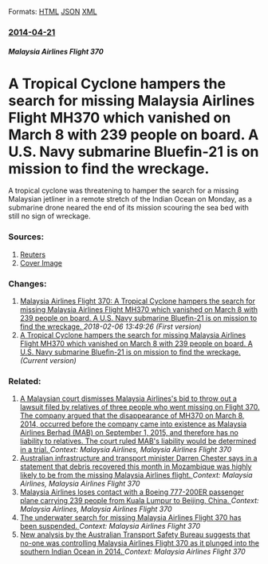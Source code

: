 
Formats: [HTML](/news/2014/04/21/a-tropical-cyclone-hampers-the-search-for-missing-malaysia-airlines-flight-mh370-which-vanished-on-march-8-with-239-people-on-board-a-u-s.html)  [JSON](/news/2014/04/21/a-tropical-cyclone-hampers-the-search-for-missing-malaysia-airlines-flight-mh370-which-vanished-on-march-8-with-239-people-on-board-a-u-s.json)  [XML](/news/2014/04/21/a-tropical-cyclone-hampers-the-search-for-missing-malaysia-airlines-flight-mh370-which-vanished-on-march-8-with-239-people-on-board-a-u-s.xml)  

### [2014-04-21](/news/2014/04/21/index.md)

##### Malaysia Airlines Flight 370
# A Tropical Cyclone hampers the search for missing Malaysia Airlines Flight MH370 which vanished on March 8 with 239 people on board. A U.S. Navy submarine Bluefin-21 is on mission to find the wreckage. 

A tropical cyclone was threatening to hamper the search for a missing Malaysian jetliner in a remote stretch of the Indian Ocean on Monday, as a submarine drone neared the end of its mission scouring the sea bed with still no sign of wreckage.


### Sources:

1. [Reuters](https://www.reuters.com/article/2014/04/21/us-malaysia-airlines-idUSBREA3J01G20140421)
1. [Cover Image](https://s1.reutersmedia.net/resources/r/?m=02&d=20140420&t=2&i=890375320&w=&fh=545px&fw=&ll=&pl=&sq=&r=CBREA3J06U400)

### Changes:

1. [Malaysia Airlines Flight 370: A Tropical Cyclone hampers the search for missing Malaysia Airlines Flight MH370 which vanished on March 8 with 239 people on board. A U.S. Navy submarine Bluefin-21 is on mission to find the wreckage. ](/news/2014/04/21/malaysia-airlines-flight-370-a-tropical-cyclone-hampers-the-search-for-missing-malaysia-airlines-flight-mh370-which-vanished-on-march-8-wit.md) _2018-02-06 13:49:26 (First version)_
1. [A Tropical Cyclone hampers the search for missing Malaysia Airlines Flight MH370 which vanished on March 8 with 239 people on board. A U.S. Navy submarine Bluefin-21 is on mission to find the wreckage. ](/news/2014/04/21/a-tropical-cyclone-hampers-the-search-for-missing-malaysia-airlines-flight-mh370-which-vanished-on-march-8-with-239-people-on-board-a-u-s.md) _(Current version)_

### Related:

1. [A Malaysian court dismisses Malaysia Airlines's bid to throw out a lawsuit filed by relatives of three people who went missing on Flight 370. The company argued that the disappearance of MH370 on March 8, 2014, occurred before the company came into existence as Malaysia Airlines Berhad (MAB) on September 1, 2015, and therefore has no liability to relatives. The court ruled MAB's liability would be determined in a trial. ](/news/2016/03/31/a-malaysian-court-dismisses-malaysia-airlines-s-bid-to-throw-out-a-lawsuit-filed-by-relatives-of-three-people-who-went-missing-on-flight-370.md) _Context: Malaysia Airlines, Malaysia Airlines Flight 370_
2. [Australian infrastructure and transport minister Darren Chester says in a statement that debris recovered this month in Mozambique was highly likely to be from the missing Malaysia Airlines flight. ](/news/2016/03/24/australian-infrastructure-and-transport-minister-darren-chester-says-in-a-statement-that-debris-recovered-this-month-in-mozambique-was-highl.md) _Context: Malaysia Airlines, Malaysia Airlines Flight 370_
3. [Malaysia Airlines loses contact with a Boeing 777-200ER passenger plane carrying 239 people from Kuala Lumpur to Beijing, China. ](/news/2014/03/8/malaysia-airlines-loses-contact-with-a-boeing-777-200er-passenger-plane-carrying-239-people-from-kuala-lumpur-to-beijing-china.md) _Context: Malaysia Airlines, Malaysia Airlines Flight 370_
4. [The underwater search for missing Malaysia Airlines Flight 370 has been suspended. ](/news/2017/01/17/the-underwater-search-for-missing-malaysia-airlines-flight-370-has-been-suspended.md) _Context: Malaysia Airlines Flight 370_
5. [New analysis by the Australian Transport Safety Bureau suggests that no-one was controlling Malaysia Airlines Flight 370 as it plunged into the southern Indian Ocean in 2014. ](/news/2016/11/2/new-analysis-by-the-australian-transport-safety-bureau-suggests-that-no-one-was-controlling-malaysia-airlines-flight-370-as-it-plunged-into.md) _Context: Malaysia Airlines Flight 370_
